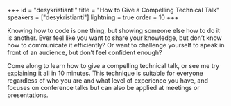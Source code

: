 +++
id = "desykristianti"
title = "How to Give a Compelling Technical Talk"
speakers = ["desykristianti"]
lightning = true
order = 10
+++

Knowing how to code is one thing, but showing someone else how to do it is another. Ever feel like you want to share your knowledge, but don’t know how to communicate it efficiently? Or want to challenge yourself to speak in front of an audience, but don’t feel confident enough?

Come along to learn how to give a compelling technical talk, or see me try explaining it all in 10 minutes. This technique is suitable for everyone regardless of who you are and what level of experience you have, and focuses on conference talks but can also be applied at meetings or presentations.